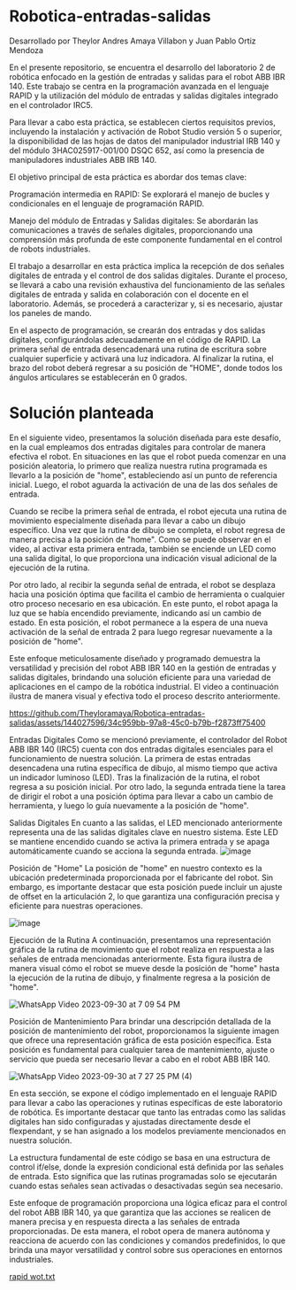 # Robotica-entradas-salidas
Desarrollado por Theylor Andres Amaya Villabon y  Juan Pablo Ortiz Mendoza


En el presente repositorio, se encuentra el desarrollo del laboratorio 2 de robótica enfocado en la gestión de entradas y salidas para el robot ABB IBR 140. Este trabajo se centra en la programación avanzada en el lenguaje RAPID y la utilización del módulo de entradas y salidas digitales integrado en el controlador IRC5.

Para llevar a cabo esta práctica, se establecen ciertos requisitos previos, incluyendo la instalación y activación de Robot Studio versión 5 o superior, la disponibilidad de las hojas de datos del manipulador industrial IRB 140 y del módulo 3HAC025917-001/00 DSQC 652, así como la presencia de manipuladores industriales ABB IRB 140.

El objetivo principal de esta práctica es abordar dos temas clave:

Programación intermedia en RAPID: Se explorará el manejo de bucles y condicionales en el lenguaje de programación RAPID.

Manejo del módulo de Entradas y Salidas digitales: Se abordarán las comunicaciones a través de señales digitales, proporcionando una comprensión más profunda de este componente fundamental en el control de robots industriales.

El trabajo a desarrollar en esta práctica implica la recepción de dos señales digitales de entrada y el control de dos salidas digitales. Durante el proceso, se llevará a cabo una revisión exhaustiva del funcionamiento de las señales digitales de entrada y salida en colaboración con el docente en el laboratorio. Además, se procederá a caracterizar y, si es necesario, ajustar los paneles de mando.

En el aspecto de programación, se crearán dos entradas y dos salidas digitales, configurándolas adecuadamente en el código de RAPID. La primera señal de entrada desencadenará una rutina de escritura sobre cualquier superficie y activará una luz indicadora. Al finalizar la rutina, el brazo del robot deberá regresar a su posición de "HOME", donde todos los ángulos articulares se establecerán en 0 grados.

# Solución planteada

En el siguiente video, presentamos la solución diseñada para este desafío, en la cual empleamos dos entradas digitales para controlar de manera efectiva el robot. En situaciones en las que el robot pueda comenzar en una posición aleatoria, lo primero que realiza nuestra rutina programada es llevarlo a la posición de "home", estableciendo así un punto de referencia inicial. Luego, el robot aguarda la activación de una de las dos señales de entrada.

Cuando se recibe la primera señal de entrada, el robot ejecuta una rutina de movimiento especialmente diseñada para llevar a cabo un dibujo específico. Una vez que la rutina de dibujo se completa, el robot regresa de manera precisa a la posición de "home". Como se puede observar en el video, al activar esta primera entrada, también se enciende un LED como una salida digital, lo que proporciona una indicación visual adicional de la ejecución de la rutina.

Por otro lado, al recibir la segunda señal de entrada, el robot se desplaza hacia una posición óptima que facilita el cambio de herramienta o cualquier otro proceso necesario en esa ubicación. En este punto, el robot apaga la luz que se había encendido previamente, indicando así un cambio de estado. En esta posición, el robot permanece a la espera de una nueva activación de la señal de entrada 2 para luego regresar nuevamente a la posición de "home".

Este enfoque meticulosamente diseñado y programado demuestra la versatilidad y precisión del robot ABB IBR 140 en la gestión de entradas y salidas digitales, brindando una solución eficiente para una variedad de aplicaciones en el campo de la robótica industrial. El video a continuación ilustra de manera visual y efectiva todo el proceso descrito anteriormente.

https://github.com/Theyloramaya/Robotica-entradas-salidas/assets/144027596/34c959bb-97a8-45c0-b79b-f2873ff75400

Entradas Digitales
Como se mencionó previamente, el controlador del Robot ABB IBR 140 (IRC5) cuenta con dos entradas digitales esenciales para el funcionamiento de nuestra solución. La primera de estas entradas desencadena una rutina específica de dibujo, al mismo tiempo que activa un indicador luminoso (LED). Tras la finalización de la rutina, el robot regresa a su posición inicial. Por otro lado, la segunda entrada tiene la tarea de dirigir el robot a una posición óptima para llevar a cabo un cambio de herramienta, y luego lo guía nuevamente a la posición de "home".

Salidas Digitales
En cuanto a las salidas, el LED mencionado anteriormente representa una de las salidas digitales clave en nuestro sistema. Este LED se mantiene encendido cuando se activa la primera entrada y se apaga automáticamente cuando se acciona la segunda entrada.
![image](https://github.com/Theyloramaya/Robotica-entradas-salidas/assets/144027596/e53ffa8e-7683-4a1c-9b16-94277a0f2ef9)


Posición de "Home"
La posición de "home" en nuestro contexto es la ubicación predeterminada proporcionada por el fabricante del robot. Sin embargo, es importante destacar que esta posición puede incluir un ajuste de offset en la articulación 2, lo que garantiza una configuración precisa y eficiente para nuestras operaciones.

![image](https://github.com/Theyloramaya/Robotica-entradas-salidas/assets/144027596/08755ad3-dd26-43e3-9126-31733109e66a)

Ejecución de la Rutina
A continuación, presentamos una representación gráfica de la rutina de movimiento que el robot realiza en respuesta a las señales de entrada mencionadas anteriormente. Esta figura ilustra de manera visual cómo el robot se mueve desde la posición de "home" hasta la ejecución de la rutina de dibujo, y finalmente regresa a la posición de "home".

![WhatsApp Video 2023-09-30 at 7 09 54 PM](https://github.com/Theyloramaya/Robotica-entradas-salidas/assets/144027596/9ca42c24-f9a5-471b-86d8-282b243ec883)


Posición de Mantenimiento
Para brindar una descripción detallada de la posición de mantenimiento del robot, proporcionamos la siguiente imagen que ofrece una representación gráfica de esta posición específica. Esta posición es fundamental para cualquier tarea de mantenimiento, ajuste o servicio que pueda ser necesario llevar a cabo en el robot ABB IBR 140.

![WhatsApp Video 2023-09-30 at 7 27 25 PM (4)](https://github.com/Theyloramaya/Robotica-entradas-salidas/assets/144027596/b45c9309-e423-4427-945c-e8e57b9c4c43)


En esta sección, se expone el código implementado en el lenguaje RAPID para llevar a cabo las operaciones y rutinas específicas de este laboratorio de robótica. Es importante destacar que tanto las entradas como las salidas digitales han sido configuradas y ajustadas directamente desde el flexpendant, y se han asignado a los modelos previamente mencionados en nuestra solución.

La estructura fundamental de este código se basa en una estructura de control if/else, donde la expresión condicional está definida por las señales de entrada. Esto significa que las rutinas programadas solo se ejecutarán cuando estas señales sean activadas o desactivadas según sea necesario.

Este enfoque de programación proporciona una lógica eficaz para el control del robot ABB IBR 140, ya que garantiza que las acciones se realicen de manera precisa y en respuesta directa a las señales de entrada proporcionadas. De esta manera, el robot opera de manera autónoma y reacciona de acuerdo con las condiciones y comandos predefinidos, lo que brinda una mayor versatilidad y control sobre sus operaciones en entornos industriales.


[rapid wot.txt](https://github.com/Theyloramaya/Robotica-entradas-salidas/files/12775899/rapid.wot.txt)

